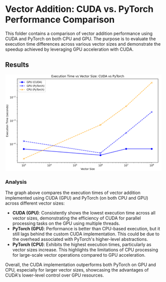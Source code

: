 # Vector Addition: CUDA vs. PyTorch Performance Comparison

This folder contains a comparison of vector addition performance using CUDA and PyTorch on both CPU and GPU. The purpose is to evaluate the execution time differences across various vector sizes and demonstrate the speedup achieved by leveraging GPU acceleration with CUDA.

## Results

![Execution Time vs Vector Size: CUDA vs PyTorch](./images/execution-time.png)

### Analysis

The graph above compares the execution times of vector addition implemented using CUDA (GPU) and PyTorch (on both CPU and GPU) across different vector sizes:

- **CUDA (GPU)**: Consistently shows the lowest execution time across all vector sizes, demonstrating the efficiency of CUDA for parallel processing tasks on the GPU using multiple threads.
- **PyTorch (GPU)**: Performance is better than CPU-based execution, but it still lags behind the custom CUDA implementation. This could be due to the overhead associated with PyTorch's higher-level abstractions.
- **PyTorch (CPU)**: Exhibits the highest execution times, particularly as vector sizes increase. This highlights the limitations of CPU processing for large-scale vector operations compared to GPU acceleration.

Overall, the CUDA implementation outperforms both PyTorch on GPU and CPU, especially for larger vector sizes, showcasing the advantages of CUDA's lower-level control over GPU resources.